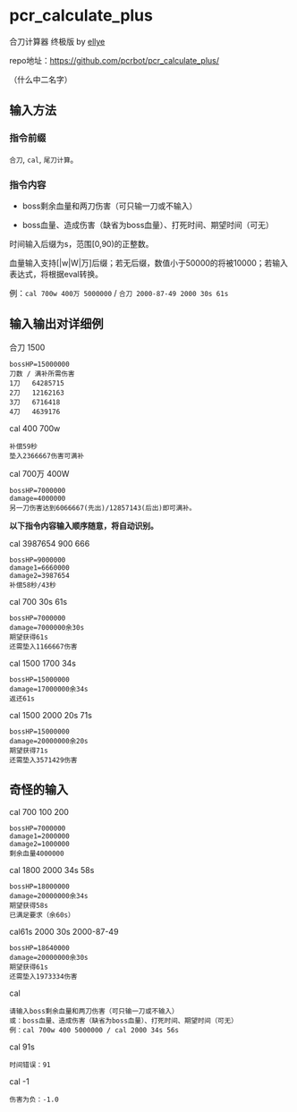 # pcr_calculate_plus
合刀计算器 终极版 by [ellye](https://github.com/watermellye)

repo地址：https://github.com/pcrbot/pcr_calculate_plus/

（什么中二名字）

## 输入方法

### 指令前缀
```合刀```, ```cal```, ```尾刀计算```。

### 指令内容
- boss剩余血量和两刀伤害（可只输一刀或不输入）

- boss血量、造成伤害（缺省为boss血量）、打死时间、期望时间（可无）

时间输入后缀为s，范围[0,90)的正整数。

血量输入支持[|w|W|万]后缀；若无后缀，数值小于50000的将被10000；若输入表达式，将根据eval转换。

例：```cal 700w 400万 5000000``` / ```合刀 2000-87-49 2000 30s 61s```



## 输入输出对详细例
合刀 1500
```
bossHP=15000000
刀数 / 满补所需伤害
1刀 	 64285715
2刀 	 12162163
3刀 	 6716418
4刀 	 4639176
```

cal 400 700w
```
补偿59秒
垫入2366667伤害可满补
```

cal 700万 400W
```
bossHP=7000000
damage=4000000
另一刀伤害达到6066667(先出)/12857143(后出)即可满补。
```

**以下指令内容输入顺序随意，将自动识别。**

cal 3987654 900 666
```
bossHP=9000000
damage1=6660000
damage2=3987654
补偿58秒/43秒
```

cal 700 30s 61s
```
bossHP=7000000
damage=7000000余30s
期望获得61s
还需垫入1166667伤害
```

cal 1500 1700 34s
```
bossHP=15000000
damage=17000000余34s
返还61s
```

cal 1500 2000 20s 71s
```
bossHP=15000000
damage=20000000余20s
期望获得71s
还需垫入3571429伤害
```

## 奇怪的输入
cal 700 100 200
```
bossHP=7000000
damage1=2000000
damage2=1000000
剩余血量4000000
```

cal 1800 2000 34s 58s
```
bossHP=18000000
damage=20000000余34s
期望获得58s
已满足要求（余60s）
```

cal61s 2000 30s 2000-87-49
```
bossHP=18640000
damage=20000000余30s
期望获得61s
还需垫入1973334伤害
```

cal
```
请输入boss剩余血量和两刀伤害（可只输一刀或不输入）
或：boss血量、造成伤害（缺省为boss血量）、打死时间、期望时间（可无）
例：cal 700w 400 5000000 / cal 2000 34s 56s
```

cal 91s
```
时间错误：91
```

cal -1
```
伤害为负：-1.0
```
